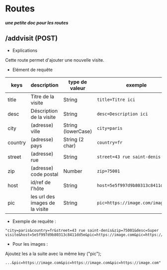 # Routes
##### une petite doc pour les routes

## /addvisit (POST)
* Explications

Cette route permet d'ajouter une nouvelle visite.

* Elément de requête

|keys|description|type de valeur|exemple|nombre|
|----|----|----|----|----|
|title|Titre de la visite|String|`title=Titre ici`|1|
|desc|Déscription de la visite|String|`desc=Description ici`|1|
|city|(adresse) ville|String (lowerCase)|`city=paris`|1|
|country|(adresse) pays|String (2 char)|`country=fr`|1|
|street|(adresse) rue|String|`street=43 rue saint-denis`|1|
|zip|(adresse) code postal|Number|`zip=75001`|1|
|host|id/ref de l'hôte|String|`host=5e5f997d9b80313c8411dd5e`|1|
|pic|les url des images de la visite|String|`pic=https://image.com/image.png`|1>=|


* Exemple de requête :
```
"city=paris&country=fr&street=43 rue saint-denis&zip=75001&desc=Super visite&host=5e5f997d9b80313c8411dd5e&pic=https://image.com&pic=https://image.com"
```

* Pour les images :

Ajoutez les a la suite avec la même key ("pic"); 
```
...&pic=https://image.com&pic=https://image.com&pic=https://image.com"
```
